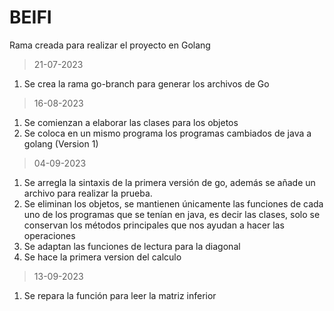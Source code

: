 # BEIFI
Rama creada para realizar el proyecto en Golang
>21-07-2023
1. Se crea la rama go-branch para generar los archivos de Go
>16-08-2023
1. Se comienzan a elaborar las clases para los objetos
2. Se coloca en un mismo programa los programas cambiados de java a golang (Version 1)

>04-09-2023
1. Se arregla la sintaxis de la primera versión de go, además se añade un archivo para realizar la prueba.
2. Se eliminan los objetos, se mantienen únicamente las funciones de cada uno de los programas que se tenían en java, es decir las clases, solo se conservan los métodos principales que nos ayudan a hacer las operaciones
3. Se adaptan las funciones de lectura para la diagonal
4. Se hace la primera version del calculo

>13-09-2023
1. Se repara la función para leer la matriz inferior